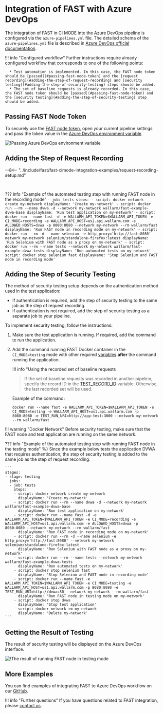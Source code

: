 # Integration of FAST with Azure DevOps

The integration of FAST in CI MODE into the Azure DevOps pipeline is configured via the `azure-pipelines.yml` file. The detailed schema of the `azure-pipelines.yml` file is described in [Azure DevOps official documentation](https://docs.microsoft.com/en-us/azure/devops/pipelines/yaml-schema?view=azure-devops&tabs=schema%2Cparameter-schema).

!!! info "Configured workflow"
    Further instructions require already configured workflow that corresponds to one of the following points:

      * Test automation is implemented. In this case, the FAST node token should be [passed](#passing-fast-node-token) and the [request recording](#adding-the-step-of-request-recording) and [security testing](#adding-the-step-of-security-testing) steps should be added.
      * The set of baseline requests is already recorded. In this case, the FAST node token should be [passed](#passing-fast-node-token) and the [security testing](#adding-the-step-of-security-testing) step should be added.

## Passing FAST Node Token

To securely use the [FAST node token](../../operations/create-node.md), open your current pipeline settings and pass the token value in the [Azure DevOps environment variable](https://docs.microsoft.com/en-us/azure/devops/pipelines/process/variables?view=azure-devops&tabs=yaml%2Cbatch#environment-variables).

![!Passing Azure DevOps environment variable](../../../images/fast/poc/common/examples/azure-devops-cimode/azure-env-var-example.png)

## Adding the Step of Request Recording

--8<-- "../include/fast/fast-cimode-integration-examples/request-recording-setup.md"

<br>

??? info "Example of the automated testing step with running FAST node in the recording mode"
    ```
    - job: tests
      steps:
      - script: docker network create my-network
        displayName: 'Create my-network'
      - script: docker run --rm --name dvwa -d --network my-network wallarm/fast-example-dvwa-base
        displayName: 'Run test application on my-network'
      - script: docker run --name fast -d -e WALLARM_API_TOKEN=$WALLARM_API_TOKEN -e CI_MODE=recording -e WALLARM_API_HOST=us1.api.wallarm.com -e ALLOWED_HOSTS=dvwa -p 8080:8080 --network my-network --rm wallarm/fast
        displayName: 'Run FAST node in recording mode on my-network'
      - script: docker run --rm -d --name selenium -e http_proxy='http://fast:8080' --network my-network selenium/standalone-firefox:latest
        displayName: 'Run Selenium with FAST node as a proxy on my-network'
      - script: docker run --rm --name tests --network my-network wallarm/fast-example-dvwa-tests
        displayName: 'Run automated tests on my-network'
      - script: docker stop selenium fast
        displayName: 'Stop Selenium and FAST node in recording mode'
    ```

## Adding the Step of Security Testing

The method of security testing setup depends on the authentication method used in the test application:

* If authentication is required, add the step of security testing to the same job as the step of request recording.
* If authentication is not required, add the step of security testing as a separate job to your pipeline.

To implement security testing, follow the instructions:

1. Make sure the test application is running. If required, add the command to run the application.
2. Add the command running FAST Docker container in the `CI_MODE=testing` mode with other required [variables](../ci-mode-testing.md#environment-variables-in-testing-mode) __after__ the command running the application.

    !!! info "Using the recorded set of baseline requests
    >
    > If the set of baseline requests was recorded in another pipeline, specify the record ID in the [TEST_RECORD_ID](../ci-mode-testing.md#переменные-в-режиме-тестирования) variable. Otherwise, the last recorded set will be used.

    Example of the command:

    ```
    docker run --name fast -e WALLARM_API_TOKEN=$WALLARM_API_TOKEN -e CI_MODE=testing -e WALLARM_API_HOST=us1.api.wallarm.com -p 8080:8080 -e TEST_RUN_URI=http://app-test:3000 --network my-network --rm wallarm/fast
    ```

!!! warning "Docker Network"
    Before security testing, make sure that the FAST node and test application are running on the same network.

??? info "Example of the automated testing step with running FAST node in the testing mode" %}
    Since the example below tests the application DVWA that requires authentication, the step of security testing is added to the same job as the step of request recording.

    ```
    stages:
    - stage: testing
      jobs:
      - job: tests
        steps:
        - script: docker network create my-network
          displayName: 'Create my-network'
        - script: docker run --rm --name dvwa -d --network my-network wallarm/fast-example-dvwa-base
          displayName: 'Run test application on my-network'
        - script: docker run --name fast -d -e WALLARM_API_TOKEN=$WALLARM_API_TOKEN -e CI_MODE=recording -e WALLARM_API_HOST=us1.api.wallarm.com -e ALLOWED_HOSTS=dvwa -p 8080:8080 --network my-network --rm wallarm/fast
          displayName: 'Run FAST node in recording mode on my-network'
        - script: docker run --rm -d --name selenium -e http_proxy='http://fast:8080' --network my-network selenium/standalone-firefox:latest
          displayName: 'Run Selenium with FAST node as a proxy on my-network'
        - script: docker run --rm --name tests --network my-network wallarm/fast-example-dvwa-tests
          displayName: 'Run automated tests on my-network'
        - script: docker stop selenium fast
          displayName: 'Stop Selenium and FAST node in recording mode'
        - script: docker run --name fast -e WALLARM_API_TOKEN=$WALLARM_API_TOKEN -e CI_MODE=testing -e WALLARM_API_HOST=us1.api.wallarm.com -p 8080:8080 -e TEST_RUN_URI=http://dvwa:80 --network my-network --rm wallarm/fast 
          displayName: 'Run FAST node in testing mode on my-network'
        - script: docker stop dvwa
          displayName: 'Stop test application'
        - script: docker network rm my-network
          displayName: 'Delete my-network'
    ```

## Getting the Result of Testing

The result of security testing will be displayed on the Azure DevOps interface.

![!The result of running FAST node in testing mode](../../../images/fast/poc/common/examples/azure-devops-cimode/azure-ci-example.png)

## More Examples

You can find examples of integrating FAST to Azure DevOps workflow on our [GitHub](https://github.com/wallarm/fast-examples).

!!! info "Further questions"
    If you have questions related to FAST integration, please [contact us](mailto:support@wallarm.com).
